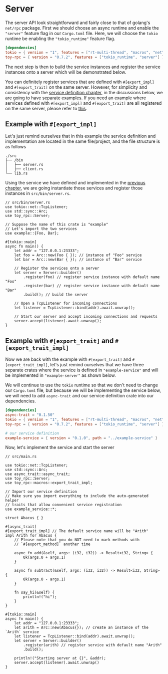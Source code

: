 # Server

The server API look straightforward and fairly close to that of golang's `net/rpc` package. First we should choose an async runtime and enable the `"server"` feature flag in our `Cargo.toml` file. Here, we will choose the `tokio` runtime be enabling the `"tokio_runtime"` feature flag.

```toml
[dependencies]
tokio = { version = "1", features = ["rt-multi-thread", "macros", "net"] }
toy-rpc = { version = "0.7.2", features = ["tokio_runtime", "server"] }
```

The next step is then to build the service instances and register the service instances onto a server which will be demonstrated below.

You can definitely register services that are defined with `#[export_impl]` and `#[export_trait]` on the same server. However, for simplicity and consistency with the [service definition chapter](https://minghuaw.github.io/toy-rpc/03_define_service.html), in the discussions below, we are going to have separate examples. If you need an example where services defined with `#[export_impl]` and `#[export_trait]` are all registered on the same server, please refer to [this](https://github.com/minghuaw/toy-rpc/tree/main/examples/example-server).

## Example with `#[export_impl]`

Let's just remind ourselves that in this example the service definition and implementation are located in the same file/project, and the file structure is as follows

```
./src
├── /bin
│   ├── server.rs
│   ├── client.rs
└── lib.rs
```

Using the service we have defined and implemented in the [previous chapter](https://minghuaw.github.io/toy-rpc/03_define_service.html#export_impl), we are going instantiate those services and register those instances in `src/bin/server.rs`.

```rust,noplaypen 
// src/bin/server.rs
use tokio::net::TcpListener;
use std::sync::Arc;
use toy_rpc::Server;

// Suppose the name of this crate is "example"
// Let's import the two services 
use example::{Foo, Bar}; 

#[tokio::main]
async fn main() {
    let addr = "127.0.0.1:23333";
    let foo = Arc::new(Foo { }); // instance of "Foo" service
    let bar = Arc::new(Bar { }); // instance of "Bar" service

    // Register the services onto a server
    let server = Server::builder()
        .register(foo) // register service instance with default name "Foo"
        .register(bar) // register service instance with default name "Bar"
        .build(); // build the server

    // Open a TcpListener for incoming connections
    let listener = TcpListener::bind(addr).await.unwrap();

    // Start our server and accept incoming connections and requests
    server.accept(listener).await.unwrap();
}
```

## Example with `#[export_trait]` and `#[export_trait_impl]`

Now we are back with the example with `#[export_trait]` and `#[export_trait_impl]`, let's just remind ourselves that we have three separate crates where the service is defined in `"example-service"` and will be implemented in `"example-server"` as shown below.

We will continue to use the `tokio` runtime so that we don't need to change our `Cargo.toml` file, but because we will be implementing the service below, we will need to add `async-trait` and our service definition crate into our dependencies.

```toml
[dependencies]
async-trait = "0.1.50"
tokio = { version = "1", features = ["rt-multi-thread", "macros", "net"] }
toy-rpc = { version = "0.7.2", features = ["tokio_runtime", "server"] }

# our service definition 
example-service = { version = "0.1.0", path = "../example-service" }
```

Now, let's implement the service and start the server

```rust,noplaypen 
// src/main.rs

use tokio::net::TcpListener;
use std::sync::Arc;
use async_trait::async_trait;
use toy_rpc::Server;
use toy_rpc::macros::export_trait_impl;

// Import our service definition
// Make sure you import everything to include the auto-generated helper 
// traits that allow convenient service registration
use example_service::*;

struct Abacus { }

#[async_trait]
#[export_trait_impl] // The default service name will be "Arith"
impl Arith for Abacus {
    // Please note that you do NOT need to mark methods with
    // `#[export_method]` another time

    async fn add(&self, args: (i32, i32)) -> Result<i32, String> {
        Ok(args.0 + args.1)
    }

    async fn subtract(&self, args: (i32, i32)) -> Result<i32, String> {
        Ok(args.0 - args.1)
    }

    fn say_hi(&self) {
        println!("hi");
    }
}

#[tokio::main]
async fn main() {
    let addr = "127.0.0.1:23333";
    let arith = Arc::new(Abacus{}); // create an instance of the `Arith` service
    let listener = TcpListener::bind(addr).await.unwrap();
    let server = Server::builder()
        .register(arith) // register service with default name "Arith"
        .build();

    println!("Starting server at {}", &addr);
    server.accept(listener).await.unwrap()
}
```